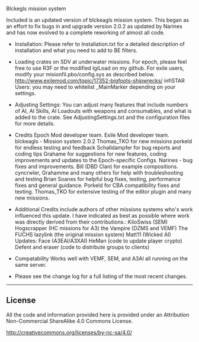 Blckegls mission system 

Included is an updated version of blckeagls mission system. This began as an effort to fix bugs in and upgrade version 2.0.2 as updated by Narines and has now evolved to a complete reworking of almost all code. 

* Installation: Please refer to Installation.txt for a detailed description of installation and what you need to add to BE filters.
* Loading crates on SDV at underwater missions. For epoch, please feel free to use R3F or the modified IgiLoad on my github.
  For exile users, modify your misionfil.pbo/config.sys as described below.
  http://www.exilemod.com/topic/17352-bigfoots-shipwrecks/
  infiSTAR Users: you may need to whitelist _MainMarker depending on your settings.

* Adjusting Settings: You can adjust many features that include numbers of AI, AI Skills, AI Loadouts with weapons and consumables, and what is added to the crate. See AdjustingSettings.txt and the configuration files for more details.
	
* Credits
	Epoch Mod developer team.
	Exile Mod developer team.
	blckeagls - Mission system 2.0.2
	Thomas_TKO for new missions
	porkeld for endless testing and feedback
	Schalldampfer for bug reports and coding tips
	Grahame for suggestions for new features, coding improvements and updates to the Epoch-specific Configs.
	Narines - bug fixes and improvements.
	Bill (DBD Clan) for example compositions.
	cyncrwler, Grahamme and many others for help with troubleshooting and testing
	Brian Soanes for helpful bug fixes, testing, performance fixes and general guidance.
	Porkeld for CBA compatibility fixes and texting.
	Thomas_TKO for extensive testing of the editor plugin and many new missions.
	

	
* Additional Credits include authors of other missions systems who's work influenced this update. 
	I have indicated as best as possible where work was directly derived from their contributions.:
	KiloSwiss (SEM)
	Hogscrapper (HC missions for A3)
	the Vampire (DZMS and VEMF)
	The FUCHS 
	lazylink (the original mission system)
	Matt11 (Wicked AI) Updates:
	Face (A3EAI/A3XAI)
	HeMan (code to update player crypto)
	Defent and eraser (code to distribute groups to clients)
	
* Compatability
	Works well with VEMF, SEM, and A3AI all running on the same server.
	
* Please see the change log for a full listing of the most recent changes.

--------------------------
License
--------------------------
All the code and information provided here is provided under an Attribution Non-Commercial ShareAlike 4.0 Commons License.

http://creativecommons.org/licenses/by-nc-sa/4.0/
